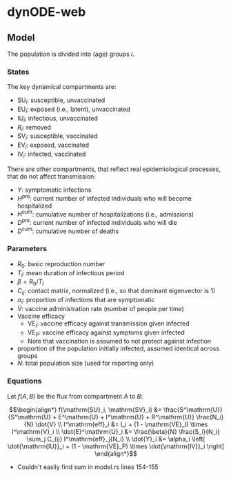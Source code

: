 # dynODE-web

## Model

The population is divided into (age) groups $i$.

### States

The key dynamical compartments are:

- $\mathrm{SU}_i$: susceptible, unvaccinated
- $\mathrm{EU}_i$: exposed (i.e., latent), unvaccinated
- $\mathrm{IU}_i$: infectious, unvaccinated
- $R_i$: removed
- $\mathrm{SV}_i$: susceptible, vaccinated
- $\mathrm{EV}_i$: exposed, vaccinated
- $\mathrm{IV}_i$: infected, vaccinated

There are other compartments, that reflect real epidemiological processes, that do not affect transmission:

- $Y$: symptomatic infections
- $H^\mathrm{pre}$: current number of infected individuals who will become hospitalized
- $H^\mathrm{cum}$: cumulative number of hospitalizations (i.e., admissions)
- $D^\mathrm{pre}$: current number of infected individuals who will die
- $D^\mathrm{cum}$: cumulative number of deaths

### Parameters

- $R_0$: basic reproduction number
- $T_I$: mean duration of infectious period
- $\beta = R_0 / T_I$
- $C_{ij}$: contact matrix, normalized (i.e., so that dominant eigenvector is 1)
- $\alpha_i$: proportion of infections that are symptomatic
- $\dot{V}$: vaccine administration rate (number of people per time)
- Vaccine efficacy
  - $\mathrm{VE}_I$: vaccine efficacy against transmission given infected
  - $\mathrm{VE}_P$: vaccine efficacy against symptoms given infected
  - Note that vaccination is assumed to not protect against infection
- proportion of the population initially infected, assumed identical across groups
- $N$: total population size (used for reporting only)

### Equations

Let $f(A, B)$ be the flux from compartment $A$ to $B$:

```math
\begin{align*}
f(\mathrm{SU}_i, \mathrm{SV}_i) &= \frac{S^\mathrm{U}}{S^\mathrm{U} + E^\mathrm{U} + I^\mathrm{U} + R^\mathrm{U}} \frac{N_i}{N} \dot{V} \\
I^\mathrm{eff}_i &= I_i + (1 - \mathrm{VE}_I) \times I^\mathrm{V}_i \\
\dot{E}^\mathrm{U}_i &= \frac{\beta}{N} \frac{S_i}{N_i} \sum_j C_{ij} I^\mathrm{eff}_j{N_i}  \\
\dot{Y}_i &= \alpha_i \left[ \dot{\mathrm{IU}}_i + (1 - \mathrm{VE}_P) \times \dot{\mathrm{IV}}_i \right]
\end{align*}
```

- Couldn't easily find sum in model.rs lines 154-155
